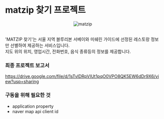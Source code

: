 # matzip 찾기 프로젝트

<div align="center">
  <img src="https://github.com/hxhkim/matzip-project/assets/68641751/1098c95c-1d55-4bdc-8ef5-1cd55073ae4a" alt="matzip">
</div>

<br>

'MATZIP 찾기'는 서울 지역 블루리본 서베이와 미쉐린 가이드에 선정된 레스토랑 정보만 선별하여 제공하는 서비스입니다. \
지도 위의 위치, 영업시간, 전화번호, 음식 종류등의 정보를 제공합니다.

### 최종 프로젝트 보고서
https://drive.google.com/file/d/1sTvlDRpVIUt1pqO0VPO8QK5EW6dDr9X6/view?usp=sharing

### 구동을 위해 필요한 것
- application property
- naver map api client id
